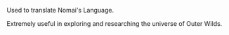 Used to translate Nomai's Language.

Extremely useful in exploring and researching the universe of Outer Wilds.